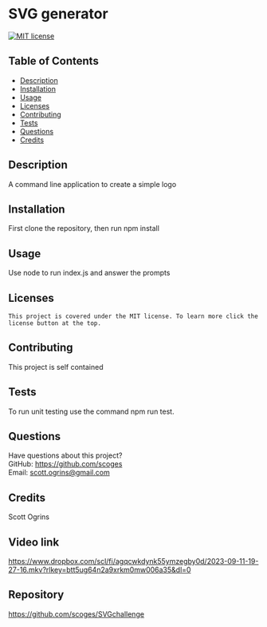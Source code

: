 # SVG generator

  [![MIT license](https://img.shields.io/badge/License-MIT-blue.svg)](https://opensource.org/licenses/MIT)

  ## Table of Contents
  * [Description](#description)
  * [Installation](#installation)
  * [Usage](#usage)
  * [Licenses](#licenses)
  * [Contributing](#contributing)
  * [Tests](#tests)
  * [Questions](#questions)
  * [Credits](#credits)

  ## Description
  A command line application to create a  simple logo

  ## Installation
  First clone the repository, then run npm install

  ## Usage
  Use node to run index.js and answer the prompts

  ## Licenses
    This project is covered under the MIT license. To learn more click the license button at the top.

  ## Contributing
  This project is self contained

  ## Tests
  To run unit testing use the command npm run test.

  ## Questions
  Have questions about this project?  
  GitHub: https://github.com/scoges  
  Email: scott.ogrins@gmail.com

  ## Credits
  Scott Ogrins

## Video link
https://www.dropbox.com/scl/fi/agqcwkdynk55ymzegby0d/2023-09-11-19-27-16.mkv?rlkey=btt5ug64n2a9xrkm0mw006a35&dl=0

## Repository
https://github.com/scoges/SVGchallenge
